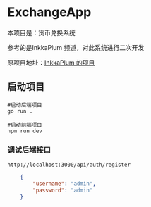 # ExchangeApp
本项目是：货币兑换系统

参考的是InkkaPlum 频道，对此系统进行二次开发

原项目地址：[InkkaPlum 的项目](https://github.com/Slumhee/Web003Gin-01_gingormtutorials/tree/main)

## 启动项目
```shell
#启动后端项目
go run .

#启动前端项目
npm run dev
```

### 调试后端接口
```http request
http://localhost:3000/api/auth/register
```

```json
    {
        "username": "admin",
        "password": "admin"
    }
```
